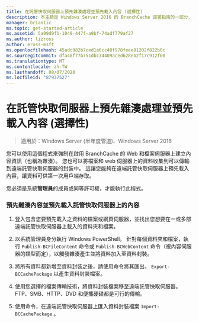 ```yaml
---
title: 在託管快取伺服器上預先雜湊處理並預先載入內容 (選擇性)
description: 本主題是 Windows Server 2016 的 BranchCache 部署指南的一部分，示範如何在分散式和託管快取模式中部署 BranchCache，以優化分公司的 WAN 頻寬使用量。
manager: brianlic
ms.topic: get-started-article
ms.assetid: 5a09d9f1-1049-447f-a9bf-74adf779af27
ms.author: lizross
author: eross-msft
ms.openlocfilehash: 45adc982b7ced1a6cc40f978feee81202f822b0c
ms.sourcegitcommit: dfa48f77b751dbc34409aced628eb2f17c912f08
ms.translationtype: MT
ms.contentlocale: zh-TW
ms.lasthandoff: 08/07/2020
ms.locfileid: "87937527"
---
```

# <a name="prehashing-and-preloading-content-on-hosted-cache-servers-optional"></a>在託管快取伺服器上預先雜湊處理並預先載入內容 (選擇性)

>適用於：Windows Server (半年度管道)、Windows Server 2016

您可以使用這個程式來強制在啟用 BranchCache 的 Web 和檔案伺服器上建立內容資訊（也稱為雜湊）。 您也可以將檔案和 web 伺服器上的資料收集到可以傳輸到遠端託管快取伺服器的封裝中。  這讓您能夠在遠端託管快取伺服器上預先載入內容，讓資料可供第一次用戶端存取。

您必須是系統**管理員**的成員或同等許可權，才能執行此程式。

### <a name="to-prehash-content-and-preload-the-content-on-hosted-cache-servers"></a>預先雜湊內容並預先載入託管快取伺服器上的內容

1.  登入包含您要預先載入之資料的檔案或網頁伺服器，並找出您想要在一或多部遠端託管快取伺服器上載入的資料夾和檔案。

2.  以系統管理員身分執行 Windows PowerShell。 針對每個資料夾和檔案，執行 `Publish-BCFileContent` 命令或 `Publish-BCWebContent` 命令（視內容伺服器的類型而定），以觸發雜湊產生並將資料加入至資料封裝。

3.  將所有資料都新增至資料封裝之後，請使用命令將其匯出， `Export-BCCachePackage` 以產生資料封裝檔案。

4.  使用您選擇的檔案傳輸技術，將資料封裝檔案移至遠端託管快取伺服器。  FTP、SMB、HTTP、DVD 和便攜硬碟都是可行的傳輸。

5.  使用命令，在遠端託管快取伺服器上匯入資料封裝檔案 `Import-BCCachePackage` 。


